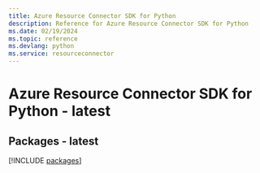 ```yaml
---
title: Azure Resource Connector SDK for Python
description: Reference for Azure Resource Connector SDK for Python
ms.date: 02/19/2024
ms.topic: reference
ms.devlang: python
ms.service: resourceconnector
---
```

# Azure Resource Connector SDK for Python - latest
## Packages - latest
[!INCLUDE [packages](resource-connector-index.md)]